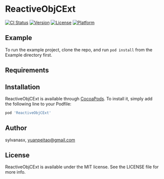 # ReactiveObjCExt

[![CI Status](https://img.shields.io/travis/sylvanasx/ReactiveObjCExt.svg?style=flat)](https://travis-ci.org/sylvanasx/ReactiveObjCExt)
[![Version](https://img.shields.io/cocoapods/v/ReactiveObjCExt.svg?style=flat)](https://cocoapods.org/pods/ReactiveObjCExt)
[![License](https://img.shields.io/cocoapods/l/ReactiveObjCExt.svg?style=flat)](https://cocoapods.org/pods/ReactiveObjCExt)
[![Platform](https://img.shields.io/cocoapods/p/ReactiveObjCExt.svg?style=flat)](https://cocoapods.org/pods/ReactiveObjCExt)

## Example

To run the example project, clone the repo, and run `pod install` from the Example directory first.

## Requirements

## Installation

ReactiveObjCExt is available through [CocoaPods](https://cocoapods.org). To install
it, simply add the following line to your Podfile:

```ruby
pod 'ReactiveObjCExt'
```

## Author

sylvanasx, yuanpeitao@gmail.com

## License

ReactiveObjCExt is available under the MIT license. See the LICENSE file for more info.
